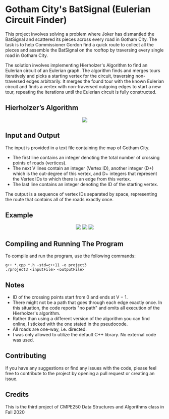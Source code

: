 # Gotham City's BatSignal (Eulerian Circuit Finder)
This project involves solving a problem where Joker has dismantled the BatSignal and scattered 
its pieces across every road in Gotham City. 
The task is to help Commissioner Gordon find a quick route to collect all the pieces and assemble 
the BatSignal on the rooftop by traversing every single road in Gotham City.

The solution involves implementing Hierholzer's Algorithm to find an Eulerian circuit of an Eulerian
graph. The algorithm finds and merges tours iteratively and picks a starting vertex for the circuit,
traversing non-traversed edges arbitrarily. It merges the found tour with the known Eulerian circuit 
and finds a vertex with non-traversed outgoing edges to start a new tour, repeating the iterations 
until the Eulerian circuit is fully constructed.

## Hierholzer’s Algorithm
<p align="center">
  <img src="https://user-images.githubusercontent.com/64011660/232126803-ae10cedd-35c2-46ee-8452-9606dc44f98f.png"/>
</p>


## Input and Output
The input is provided in a text file containing the map of Gotham City.
* The first line 
contains an integer denoting the total number of crossing points of roads (vertices). 
* The next V lines contain an integer (Vertex ID), another integer (D+) which is the out-degree of this vertex, and D+ integers that represent the Vertex IDs to which there is an edge from this vertex. 
* The last line contains an integer denoting the ID of the starting vertex.

The output is a sequence of vertex IDs separated by space, representing the route that contains all 
of the roads exactly once.

## Example
<p align="center">
  <img src="https://user-images.githubusercontent.com/64011660/232127617-c2d0c74a-28ba-4a0a-b9ec-661b53b47fcc.png"/>
  <img src="https://user-images.githubusercontent.com/64011660/232127649-c899e58e-d2bd-4636-b962-c56f4dbe6b63.png"/>
  <img src="https://user-images.githubusercontent.com/64011660/232127711-605e2cc3-3626-4bfe-b055-ac3cc12cc3d3.png"/>
</p>

## Compiling and Running The Program
To compile and run the program, use the following commands:

```
g++ *.cpp *.h -std=c++11 -o project3
./project3 <inputFile> <outputFile>
```

## Notes
* ID of the crossing points start from 0 and ends at V − 1.
* There might not be a path that goes through each edge exactly once. In this situation, the code reports "no path" and omits all execution of the Hierholzer's algorithm.
* Rather than using a different version of the algorithm you can find online, I sticked with the one stated in the pseudocode.
* All roads are one-way, i.e. directed.
* I was only allowed to utilize the default C++ library. No external code was used.

## Contributing
If you have any suggestions or find any issues with the code, please feel free to contribute to the project by opening a pull request or creating an issue.

## Credits
This is the third project of CMPE250 Data Structures and Algorithms class in Fall 2020 
